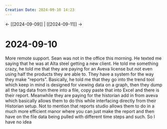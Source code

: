 ```yaml
---
Creation Date: 2024-09-10 14:23
---
```


<- [[2024-09-09]] | [[2024-09-11]]  ->

# 2024-09-10
More remote support. Sean was not in the office this morning. He texted me saying that he was at Alta steel getting a new client. He told me something crazy, he told me that they are paying for an Aveva license but not even using half the products they are able to. They have a system for the way they make "reports". Basically, he told me that they go into the trend tool which keep in mind is designed for viewing data on a graph, then they dump all the tag data from there into a file, copy paste that into Excel and there is their report. Meanwhile they are paying for the historian add in from aveva which basically allows them to do this while interfacing directly from their Historian setup. Not to mention that reports studio allows them to do in a much more efficient manor where you can just make the report and then have on the file data being pulled with different time steps and such. So I have no idea 